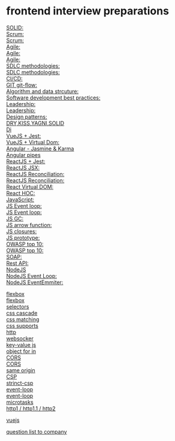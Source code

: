 # frontend interview preparations

[SOLID:](https://www.digitalocean.com/community/conceptual_articles/s-o-l-i-d-the-first-five-principles-of-object-oriented-design)</br>
[Scrum:](https://www.scrum.org/resources/what-is-scrum)</br>
[Scrum:](https://ru.wikipedia.org/wiki/SCRUM)</br>
[Agile:](https://www.guru99.com/agile-scrum-extreme-testing.html)</br>
[Agile:](https://monday.com/blog/project-management/agile-vs-scrum/?marketing_source=adwordssearch&marketing_campaign=row-s-dsa-e-desk-monday&aw_keyword=&aw_match_type=&cluster=&subcluster=&gclid=Cj0KCQiA-eeMBhCpARIsAAZfxZD6kWt134cLPAKBSSjzFaruIHuT3EtmPqaZrehZ51s0J3EA5zAuyJkaAmzhEALw_wcB)</br>
[Agile:](https://zenkit.com/en/blog/agile-methodology-an-overview/)</br>
[SDLC methodologies:](https://www.roberthalf.com/blog/salaries-and-skills/6-basic-sdlc-methodologies-which-one-is-best)</br>
[SDLC methodologies:](https://www.freecodecamp.org/news/what-is-sdlc-software-development-life-cycle-phases-methodologies-and-processes-explained/)</br>
[CI/CD:](https://www.redhat.com/en/topics/devops/what-is-ci-cd)</br>
[GIT git-flow:](http://datasift.github.io/gitflow/IntroducingGitFlow.html)</br>
[Algorithm and data strcuture:](https://www.programiz.com/dsa)</br>
[Software development best practices:](https://www.tiempodev.com/blog/5-best-practices-for-your-software-development-process/)</br>
[Leadership:](https://researchleap.com/leadership-styles-job-performance-literature-review/)</br>
[Leadership:](https://www.mckinsey.com/featured-insights/leadership/getting-beyond-the-bs-of-leadership-literature)</br>
[Design patterns:](https://en.wikipedia.org/wiki/Design_Patterns)</br>
[DRY,KISS,YAGNI,SOLID](https://catchmetech.com/ru/post/129/dry-kiss-yagni-solid-and-others)</br>
[Di](https://en.wikipedia.org/wiki/Dependency_injection)</br>
[VueJS + Jest:](https://www.digitalocean.com/community/tutorials/vuejs-vue-testing)</br>
[VueJS + Virtual Dom:](https://blog.logrocket.com/how-the-virtual-dom-works-in-vue-js/)</br>
[Angular - Jasmine & Karma](https://codecraft.tv/courses/angular/unit-testing/jasmine-and-karma/)</br>
[Angular pipes](https://angular.io/guide/pipes)</br>
[ReactJS + Jest:](https://jestjs.io/docs/25.x/tutorial-react)</br>
[ReactJS JSX:](https://www.freecodecamp.org/news/what-the-heck-is-jsx-and-why-you-should-use-it-to-build-your-react-apps-1195cbd9dbc6/)</br>
[ReactJS Reconciliation:](https://reactjs.org/docs/reconciliation.html)</br>
[ReactJS Reconciliation:](https://www.loginradius.com/blog/engineering/reacts-reconciliation-algorithm/)</br>
[React Virtual DOM:](https://medium.com/@gethylgeorge/how-virtual-dom-and-diffing-works-in-react-6fc805f9f84e)</br>
[React HOC:](https://flexiple.com/react/introduction-to-higher-order-components-in-react-by-example/)</br>
[JavaScript:](https://www.interviewbit.com/javascript-interview-questions/)</br>
[JS Event loop:](https://javascript.info/event-loop)</br>
[JS Event loop:](https://medium.com/@Rahulx1/understanding-event-loop-call-stack-event-job-queue-in-javascript-63dcd2c71ecd)</br>
[JS GC:](https://developer.mozilla.org/en-US/docs/Web/JavaScript/)</br>
[JS arrow function:](https://betterprogramming.pub/difference-between-regular-functions-and-arrow-functions-f65639aba256)</br>
[JS closures:](https://javascriptweblog.wordpress.com/2010/10/25/understanding-javascript-closures/)</br>
[JS prototype:](https://www.tutorialsteacher.com/javascript/prototype-in-javascript)</br>
[OWASP top 10:](https://www.sonarqube.org/features/security/owasp/?gads_campaign=Europe-2-Generic&gads_ad_group=OWASP&gads_keyword=owasp%20top%2010&gclid=CjwKCAiAhreNBhAYEiwAFGGKPJczd224FSynI21IK9Ny3A81bc4eThEuVUoBeTcM80v3I1WJp3UpGRoC32sQAvD_BwE)</br>
[OWASP top 10:](https://owasp.org/www-project-top-ten/)</br>
[SOAP:](https://www.w3schools.com/xml/xml_soap.asp)</br>
[Rest API:](https://www.freecodecamp.org/news/rest-api-best-practices-rest-endpoint-design-examples/)</br>
[NodeJS](https://nodejs.dev/learn/nodejs-streams)</br>
[NodeJS Event Loop:](https://nodejs.dev/learn/the-nodejs-event-loop)</br>
[NodeJS EventEmmiter:](https://nodejs.org/api/events.html)</br>

[flexbox](https://css-tricks.com/snippets/css/a-guide-to-flexbox/)</br>
[flexbox](https://yoksel.github.io/flex-cheatsheet/)</br>
[selectors](https://canonium.com/articles/css-understanding-weight-selectors)</br>
[css cascade](https://developer.mozilla.org/ru/docs/Learn/CSS/Building_blocks/Cascade_and_inheritance)</br>
[css matching](https://andrew-r.ru/notes/css-selectors-matching/)</br>
[css supports](https://developer.mozilla.org/en-US/docs/Web/CSS/@supports)</br>
[http](https://egghead.io/courses/understand-the-basics-of-http)</br>
[websocker](https://ably.com/topic/websockets)</br>
[key-value js](https://learn.javascript.ru/keys-values-entries)</br>
[object for in](https://learn.javascript.ru/object#tsikl-for-in)</br>
[CORS](https://developer.mozilla.org/en-US/docs/Web/HTTP/CORS)</br>
[CORS](https://frontendian.co/cors)</br>
[same origin](https://developer.mozilla.org/en-US/docs/Web/Security/Same-origin_policy)</br>
[CSP](https://developer.mozilla.org/en-US/docs/Web/HTTP/CSP)</br>
[strinct-csp](https://web.dev/strict-csp/)</br>
[event-loop](https://www.youtube.com/watch?v=8aGhZQkoFbQ)</br>
[event-loop](https://www.youtube.com/watch?v=u1kqx6AenYw)</br>
[microtasks](https://jakearchibald.com/2015/tasks-microtasks-queues-and-schedules/)</br>
[http1 / http1.1 / http2](https://cheapsslsecurity.com/p/http2-vs-http1/)</br>

[vuejs](https://habr.com/ru/company/constanta/blog/435700/)</br>

[question list to company](https://habr.com/ru/post/655631/)</br>